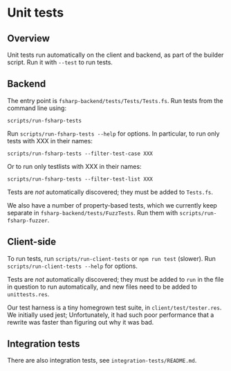 # Unit tests

## Overview

Unit tests run automatically on the client and backend, as part of
the builder script. Run it with `--test` to run tests.

## Backend

The entry point is `fsharp-backend/tests/Tests/Tests.fs`. Run tests from the
command line using:

`scripts/run-fsharp-tests`

Run `scripts/run-fsharp-tests --help` for options. In particular, to run only
tests with XXX in their names:

`scripts/run-fsharp-tests --filter-test-case XXX`

Or to run only testlists with XXX in their names:

`scripts/run-fsharp-tests --filter-test-list XXX`

Tests are _not_ automatically discovered; they must be added to `Tests.fs`.

We also have a number of property-based tests, which we currently keep separate
in `fsharp-backend/tests/FuzzTests`. Run them with `scripts/run-fsharp-fuzzer`.

## Client-side

To run tests, run `scripts/run-client-tests` or `npm run test` (slower).
Run `scripts/run-client-tests --help` for options.

Tests are _not_ automatically discovered; they must be added to `run` in the
file in question to run automatically, and new files need to be added to
`unittests.res`.

Our test harness is a tiny homegrown test suite, in `client/test/tester.res`.
We initially used jest; Unfortunately, it had such poor performance that a
rewrite was faster than figuring out why it was bad.

## Integration tests

There are also integration tests, see `integration-tests/README.md`.
